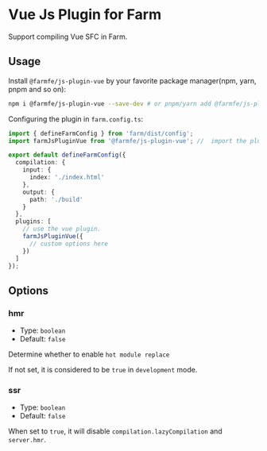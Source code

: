 # Vue Js Plugin for Farm

Support compiling Vue SFC in Farm.

## Usage

Install `@farmfe/js-plugin-vue` by your favorite package manager(npm, yarn, pnpm and so on):

```bash
npm i @farmfe/js-plugin-vue --save-dev # or pnpm/yarn add @farmfe/js-plugin-vue -D
```

Configuring the plugin in `farm.config.ts`:

```ts
import { defineFarmConfig } from 'farm/dist/config';
import farmJsPluginVue from '@farmfe/js-plugin-vue'; //  import the plugin

export default defineFarmConfig({
  compilation: {
    input: {
      index: './index.html'
    },
    output: {
      path: './build'
    }
  },
  plugins: [
    // use the vue plugin.
    farmJsPluginVue({
      // custom options here
    })
  ]
});
```

## Options

### hmr

- Type: `boolean`
- Default: `false`

Determine whether to enable `hot module replace`

If not set, it is considered to be `true` in `development` mode.

### ssr

- Type: `boolean`
- Default: `false`

When set to `true`, it will disable `compilation.lazyCompilation` and `server.hmr`.
